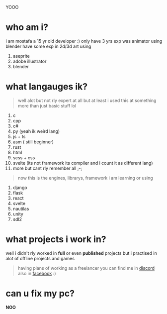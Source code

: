 YOOO
# who am i?
i am mostafa a 15 yr old developer :)
only have 3 yrs exp was animator using blender
have some exp in 2d/3d art using
1. aseprite
2. adobe illustrator
3. blender
# what langauges ik?
> well alot but not rly expert at all but at least i used this at something more than just basic stuff lol
1. c
2. cpp
3. c#
4. py (yeah ik weird lang)
5. js + ts
6. asm ( still beginner)
7. rust
8. html
9. scss + css
10. svelte (its not framework its compiler and i count it as different lang)
11. more but cant rly remember all ;-;

> now this is the engines, librarys, framework i am learning or using
1. django
2. flask
3. react
4. svelte
5. nautilas
6. unity
7. sdl2

# what projects i work in?
well i didn't rly worked in **full** or even **published** projects
but i practised in alot of offline projects and games
> having plans of working as a freelancer
you can find me in [discord](dsc.bio/mg) also in [facebook](https://www.facebook.com/mostafa.alhdad.3/) :)

# can u fix my pc?
**NOO**
